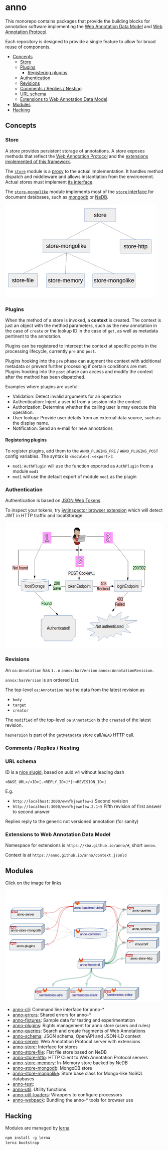 # anno

This monorepo contains packages that provide the building blocks for annotation
software implementing the [Web Annotation Data
Model](http://www.w3.org/TR/annotation-model/) and [Web Annotation
Protocol](http://www.w3.org/TR/annotation-protocol/).

Each repository is designed to provide a single feature to allow for broad
reuse of components.

<!-- BEGIN-MARKDOWN-TOC -->
* [Concepts](#concepts)
	* [Store](#store)
	* [Plugins](#plugins)
		* [Registering plugins](#registering-plugins)
	* [Authentication](#authentication)
	* [Revisions](#revisions)
	* [Comments / Replies / Nesting](#comments--replies--nesting)
	* [URL schema](#url-schema)
	* [Extensions to Web Annotation Data Model](#extensions-to-web-annotation-data-model)
* [Modules](#modules)
* [Hacking](#hacking)

<!-- END-MARKDOWN-TOC -->

## Concepts

### Store

A store provides persistent storage of annotations. A store exposes methods
that reflect the [Web Annotation
Protocol](http://www.w3.org/TR/annotation-protocol/) and the [extensions
implemented of this framework](#extensions-to-web-annotation-data-model).

The [`store`](./anno-store) module is a
[proxy](https://en.wikipedia.org/wiki/Proxy_pattern) to the actual
implementation. It handles method dispatch and middleware and allows
instantiation from the environemnt. Actual stores must implement [its
interface](./store/README.md#interface).

The [`store-mongolike`](./anno-store-mongolike) module implements most of the
[`store` interface ](./anno-store/README.md#interface) for document databases,
such as [mongodb](https://mongodb.com) or
[NeDB](https://github.com/louischatriot/nedb).

<img src="./doc/store-hierarchy.png" height="300" title="Hierarchy of stores"/>

### Plugins

When the method of a store is invoked, a **context** is created. The context is
just an object with the method parameters, such as the new annotation in the
case of `create` or the lookup ID in the case of `get`, as well as metadata
pertinent to the annotation.

Plugins can be registered to intercept the context at specific points in the
processing lifecycle, currently `pre` and `post`.

Plugins hooking into the `pre` phase can augment the context with additional
metadata or prevent further processing if certain conditions are met. Plugins
hooking into the `post` phase can access and modify the context after the method has been
dispatched.

Examples where plugins are useful:

* Validation: Detect invalid arguments for an operation
* Authentication: Inject a user id from a session into the context
* Authorization: Determine whether the calling user is may execute this
  operation.
* User lookup: Provide user details from an external data source, such as the
  display name.
* Notification: Send an e-mail for new annotations

#### Registering plugins

To register plugins, add them to the `ANNO_PLUGINS_PRE` / `ANNO_PLUGINS_POST`
config variables. The syntax is `<module>[:<export>]`:

* `mod1:AuthPlugin` will use the function exported as `AuthPlugin` from a module `mod1`
* `mod1` will use the default export of module `mod1` as the plugin


### Authentication

Authentication is based on [JSON Web Tokens](https://jwt.io/).

To inspect your tokens, try [jwtinspector browser
extension](https://www.jwtinspector.io/#) which will detect JWT in HTTP traffic
and localStorage.

<img src="./doc/authentication.png" height="400" title="Authentication flow"/>

### Revisions

An `oa:Annotation` has `1..n` `annox:hasVersion` `annox:AnnotationRevision`.

`annox:hasVersion` is an ordered List.

The top-level `oa:Annotation` has the data from the latest revision as

* `body`
* `target`
* `creator`

The `modified` of the top-level `oa:Annotation` is the `created` of the latest
revision.

`hasVersion` is part of the
[`getMetadata`](https://github.com/kba/anno/tree/master/anno-store/#getmetadata)
store call/`HEAD` HTTP call.

### Comments / Replies / Nesting

### URL schema

ID is a [nice slugid](https://www.npmjs.com/package/slugid), based on uuid v4
without leading dash

```
<BASE_URL>/<ID>[.<REPLY_ID>]*[~<REVISION_ID>]
```

E.g.

* `http://localhost:3000/ewnfkjewnfew~2` Second revision
* `http://localhost:3000/ewnfkjewnfew.2.1~5` Fifth revision of first answer to second answer

Replies reply to the generic not versioned annotation (for sanity)

### Extensions to Web Annotation Data Model

Namespace for extensions is `https://kba.github.io/anno/#`, short `annox`.

Context is at `https://anno.github.io/anno/context.jsonld`

## Modules

Click on the image for links

<a href="./doc/repo-structure.svg"><img src="./doc/repo-structure.png"/></a>

<!-- BEGIN-EVAL bash ./scripts/summarize.sh -->
- [anno-cli](./anno-cli): Command line interface for anno-*
- [anno-errors](./anno-errors): Shared errors for anno-*
- [anno-fixtures](./anno-fixtures): Sample data for testing and experimentation
- [anno-plugins](./anno-plugins): Rights management for anno store (users and rules)
- [anno-queries](./anno-queries): Search and create fragments of Web Annotations
- [anno-schema](./anno-schema): JSON schema, OpenAPI and JSON-LD context
- [anno-server](./anno-server): Web Annotation Protocol server with extensions
- [anno-store](./anno-store): Interface for stores
- [anno-store-file](./anno-store-file): Flat file store based on NeDB
- [anno-store-http](./anno-store-http): HTTP Client to Web Annotation Protocol servers
- [anno-store-memory](./anno-store-memory): In-Memory store backed by NeDB
- [anno-store-mongodb](./anno-store-mongodb): MongoDB store
- [anno-store-mongolike](./anno-store-mongolike): Store base class for Mongo-like NoSQL databases
- [anno-test](./anno-test): 
- [anno-util](./anno-util): Utility functions
- [anno-util-loaders](./anno-util-loaders): Wrappers to configure processors
- [anno-webpack](./anno-webpack): Bundling the anno-* tools for browser use

<!-- END-EVAL -->

## Hacking

Modules are managed by [lerna](https://github.com/lerna/lerna)

```
npm install -g lerna
lerna bootstrap
```

